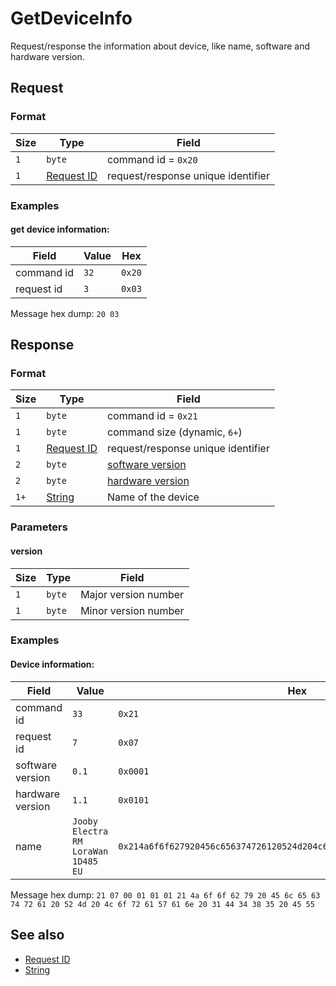 # GetDeviceInfo

Request/response the information about device, like name, software and hardware version.


## Request

### Format

| Size  | Type                                 | Field                              |
| ----- | ------------------------------------ | ---------------------------------- |
| `1`   | `byte`                               | command id = `0x20`                |
| `1`   | [Request ID](../types.md#request-id) | request/response unique identifier |


### Examples

#### get device information:

| Field      | Value | Hex    |
| ---------- | ----- | ------ |
| command id | `32`  | `0x20` |
| request id | `3`   | `0x03` |

Message hex dump: `20 03`


## Response

### Format

| Size | Type                                 | Field                                           |
| ---- | ------------------------------------ | ----------------------------------------------- |
| `1`  | `byte`                               | command id = `0x21`                             |
| `1`  | `byte`                               | command size (dynamic, `6+`)                    |
| `1`  | [Request ID](../types.md#request-id) | request/response unique identifier              |
| `2`  | `byte`                               | [software version](#version)                    |
| `2`  | `byte`                               | [hardware version](#version)                    |
| `1+` | [String](../types.md#string)         | Name of the device                              |

### Parameters

#### **version**

| Size | Type    | Field                |
| ---- | ------- | -------------------- |
| `1`  | `byte`  | Major version number |
| `1`  | `byte`  | Minor version number |


### Examples

#### Device information:

| Field                 | Value                                          | Hex                                                                      |
| --------------------- | ---------------------------------------------- | ------------------------------------------------------------------------ |
| command id            | `33`                                           | `0x21`                                                                   |
| request id            | `7`                                            | `0x07`                                                                   |
| software version      | `0.1`                                          | `0x0001`                                                                 |
| hardware version      | `1.1`                                          | `0x0101`                                                                 | 
| name                  | `Jooby Electra RM LoraWan 1D485 EU`            | `0x214a6f6f627920456c656374726120524d204c6f726157616e203144343835204555` |

Message hex dump: `21 07 00 01 01 01 21 4a 6f 6f 62 79 20 45 6c 65 63 74 72 61 20 52 4d 20 4c 6f 72 61 57 61 6e 20 31 44 34 38 35 20 45 55`


## See also

* [Request ID](../types.md#request-id)
* [String](../types.md#string)
